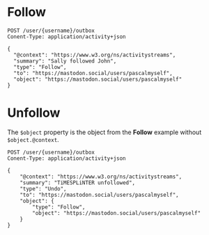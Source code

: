 # Follow
```
POST /user/{username}/outbox
Conent-Type: application/activity+json

{
  "@context": "https://www.w3.org/ns/activitystreams",
  "summary": "Sally followed John",
  "type": "Follow",
  "to": "https://mastodon.social/users/pascalmyself",
  "object": "https://mastodon.social/users/pascalmyself"
}
```

# Unfollow
The `$object` property is the object from the **Follow** example without `$object.@context`.
```
POST /user/{username}/outbox
Conent-Type: application/activity+json

{
    "@context": "https://www.w3.org/ns/activitystreams",
    "summary": "TiMESPLiNTER unfollowed",
    "type": "Undo",
    "to": "https://mastodon.social/users/pascalmyself",
    "object": {
    	"type": "Follow",
    	"object": "https://mastodon.social/users/pascalmyself" 
    }
}
```

